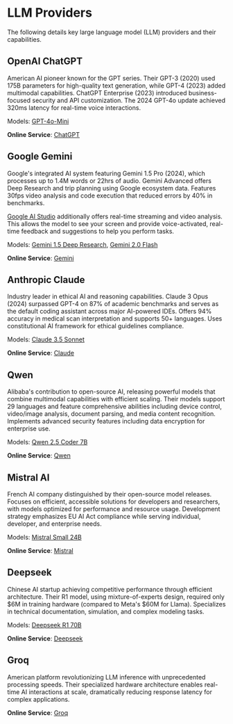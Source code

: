 # LLM Providers

The following details key large language model (LLM) providers and their capabilities.

## OpenAI ChatGPT

American AI pioneer known for the GPT series. Their GPT-3 (2020) used 175B parameters for high-quality text generation, while GPT-4 (2023) added multimodal capabilities. ChatGPT Enterprise (2023) introduced business-focused security and API customization. The 2024 GPT-4o update achieved 320ms latency for real-time voice interactions.

Models: [GPT-4o-Mini](../models/#gpt-4o-mini)

**Online Service**: [ChatGPT](https://chatgpt.com)

## Google Gemini

Google's integrated AI system featuring Gemini 1.5 Pro (2024), which processes up to 1.4M words or 22hrs of audio. Gemini Advanced offers Deep Research and trip planning using Google ecosystem data. Features 30fps video analysis and code execution that reduced errors by 40% in benchmarks.

[Google AI Studio](https://aistudio.google.com/live) additionally offers real-time streaming and video analysis. This allows the model to see your screen and provide voice-activated, real-time feedback and suggestions to help you perform tasks.

Models: [Gemini 1.5 Deep Research](../models/#gemini-15-deep-research), [Gemini 2.0 Flash](../models/#gemini-20-flash)

**Online Service**: [Gemini](https://gemini.google.com)

## Anthropic Claude

Industry leader in ethical AI and reasoning capabilities. Claude 3 Opus (2024) surpassed GPT-4 on 87% of academic benchmarks and serves as the default coding assistant across major AI-powered IDEs. Offers 94% accuracy in medical scan interpretation and supports 50+ languages. Uses constitutional AI framework for ethical guidelines compliance.

Models: [Claude 3.5 Sonnet](../models/#claude-35-sonnet)

**Online Service**: [Claude](https://claude.ai/)

## Qwen

Alibaba's contribution to open-source AI, releasing powerful models that combine multimodal capabilities with efficient scaling. Their models support 29 languages and feature comprehensive abilities including device control, video/image analysis, document parsing, and media content recognition. Implements advanced security features including data encryption for enterprise use.

Models: [Qwen 2.5 Coder 7B](../models/#qwen-25-coder-7b)

**Online Service**: [Qwen](https://chat.qwenlm.ai/)

## Mistral AI

French AI company distinguished by their open-source model releases. Focuses on efficient, accessible solutions for developers and researchers, with models optimized for performance and resource usage. Development strategy emphasizes EU AI Act compliance while serving individual, developer, and enterprise needs.

Models: [Mistral Small 24B](../models/#mistral-small-24b)

**Online Service**: [Mistral](https://chat.mistral.ai/)

## Deepseek

Chinese AI startup achieving competitive performance through efficient architecture. Their R1 model, using mixture-of-experts design, required only $6M in training hardware (compared to Meta's $60M for Llama). Specializes in technical documentation, simulation, and complex modeling tasks.

Models: [Deepseek R1 70B](../models/#deepseek-r1-70b)

**Online Service**: [Deepseek](https://chat.deepseek.com)

## Groq

American platform revolutionizing LLM inference with unprecedented processing speeds. Their specialized hardware architecture enables real-time AI interactions at scale, dramatically reducing response latency for complex applications.

**Online Service**: [Groq](https://groq.com/)
